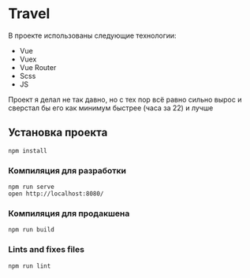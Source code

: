 # Travel

В проекте использованы следующие технологии:
- Vue
- Vuex
- Vue Router
- Scss
- JS

Проект я делал не так давно, но с тех пор всё равно сильно вырос и сверстал бы его как минимум быстрее (часа за 22) и лучше

## Установка проекта
```
npm install
```

### Компиляция для разработки
```
npm run serve
open http://localhost:8080/
```

### Компиляция для продакшена
```
npm run build
```

### Lints and fixes files
```
npm run lint
```
